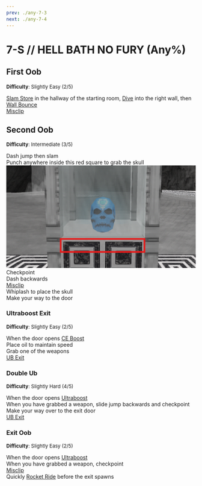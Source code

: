 ```yaml
---
prev: ./any-7-3
next: ./any-7-4
---
```


# 7-S // HELL BATH NO FURY (Any%)

## First Oob
<font size="2">
    <b>Difficulty</b>: Slightly Easy (2/5)
</font>

[Slam Store](/speedrun-tech.md#slam-store) in the hallway of the starting room, [Dive](/speedrun-tech.md#dives) into the right wall, then [Wall Bounce](/speedrun-tech.md#wall-bounces) <br/>
[Misclip](/speedrun-tech.md#misclip)

## Second Oob
<font size="2">
    <b>Difficulty</b>: Intermediate (3/5)
</font>

Dash jump then slam <br/>
Punch anywhere inside this red square to grab the skull <br/>
![7-s skull grab](</../images/7-s-skull-grab.png>)
Checkpoint <br/>
Dash backwards <br/>
[Misclip](/speedrun-tech.md#misclip) <br/>
Whiplash to place the skull <br/>
Make your way to the door

### Ultraboost Exit
<font size="2">
    <b>Difficulty</b>: Slightly Easy (2/5)
</font>

When the door opens [CE Boost](/speedrun-tech.md#ce-boost-core-eject-boost) <br/>
Place oil to maintain speed <br/>
Grab one of the weapons <br/>
[UB Exit](/speedrun-tech.md#ub-exit) 

### Double Ub
<font size="2">
    <b>Difficulty</b>: Slightly Hard (4/5)
</font>

When the door opens [Ultraboost](/speedrun-tech.md#ub-ultraboost) <br/>
When you have grabbed a weapon, slide jump backwards and checkpoint <br/>
Make your way over to the exit door <br/>
[UB Exit](/speedrun-tech.md#ub-exit) 

### Exit Oob
<font size="2">
    <b>Difficulty</b>: Slightly Easy (2/5)
</font>

When the door opens [Ultraboost](/speedrun-tech.md#ub-ultraboost) <br/>
When you have grabbed a weapon, checkpoint <br/>
[Misclip](/speedrun-tech.md#misclip) <br/>
Quickly [Rocket Ride](/speedrun-tech.md#rocket-ride) before the exit spawns